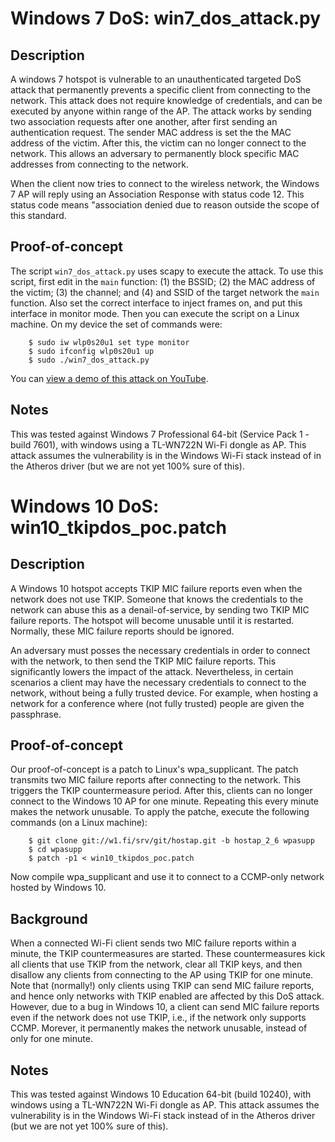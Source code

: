 # Windows 7 DoS: win7_dos_attack.py

## Description

A windows 7 hotspot is vulnerable to an unauthenticated targeted DoS attack that permanently prevents a specific client from connecting to the network. This attack does not require knowledge of credentials, and can be executed by anyone within range of the AP. The attack works by sending two association requests after one another, after first sending an authentication request. The sender MAC address is set the the MAC address of the victim. After this, the victim can no longer connect to the network. This allows an adversary to permanently block specific MAC addresses from connecting to the network.

When the client now tries to connect to the wireless network, the Windows 7 AP will reply using an Association Response with status code 12. This status code means "association denied due to reason outside the scope of this standard.

## Proof-of-concept

The script `win7_dos_attack.py` uses scapy to execute the attack. To use this script, first edit in the `main` function: (1) the BSSID; (2) the MAC address of the victim; (3) the channel; and (4) and SSID of the target network the `main` function. Also set the correct interface to inject frames on, and put this interface in monitor mode. Then you can execute the script on a Linux machine. On my device the set of commands were:

		$ sudo iw wlp0s20u1 set type monitor
		$ sudo ifconfig wlp0s20u1 up
		$ sudo ./win7_dos_attack.py

You can [view a demo of this attack on YouTube](https://www.youtube.com/watch?v=goPWTvOjhEM).

## Notes

This was tested against Windows 7 Professional 64-bit (Service Pack 1 - build 7601), with windows using a TL-WN722N Wi-Fi dongle as AP. This attack assumes the vulnerability is in the Windows Wi-Fi stack instead of in the Atheros driver (but we are not yet 100% sure of this).


# Windows 10 DoS: win10_tkipdos_poc.patch

## Description

A Windows 10 hotspot accepts TKIP MIC failure reports even when the network does not use TKIP. Someone that knows the credentials to the network can abuse this as a denail-of-service, by sending two TKIP MIC failure reports. The hotspot will become unusable until it is restarted. Normally, these MIC failure reports should be ignored.

An adversary must posses the necessary credentials in order to connect with the network, to then send the TKIP MIC failure reports. This significantly lowers the impact of the attack. Nevertheless, in certain scenarios a client may have the necessary credentials to connect to the network, without being a fully trusted device. For example, when hosting a network for a conference where (not fully trusted) people are given the passphrase.

## Proof-of-concept

Our proof-of-concept is a patch to Linux's wpa_supplicant. The patch transmits two MIC failure reports after connecting to the network. This triggers the TKIP countermeasure period. After this, clients can no longer connect to the Windows 10 AP for one minute. Repeating this every minute makes the network unusable. To apply the patche, execute the following commands (on a Linux machine):

		$ git clone git://w1.fi/srv/git/hostap.git -b hostap_2_6 wpasupp
		$ cd wpasupp
		$ patch -p1 < win10_tkipdos_poc.patch

Now compile wpa_supplicant and use it to connect to a CCMP-only network hosted by Windows 10.

## Background

When a connected Wi-Fi client sends two MIC failure reports within a minute, the TKIP countermeasures are started. These countermeasures kick all clients that use TKIP from the network, clear all TKIP keys, and then disallow any clients from connecting to the AP using TKIP for one minute. Note that (normally!) only clients using TKIP can send MIC failure reports, and hence only networks with TKIP enabled are affected by this DoS attack. However, due to a bug in Windows 10, a client can send MIC failure reports even if the network does not use TKIP, i.e., if the network only supports CCMP. Morever, it permanently makes the network unusable, instead of only for one minute.

## Notes

This was tested against Windows 10 Education 64-bit (build 10240), with windows using a TL-WN722N Wi-Fi dongle as AP. This attack assumes the vulnerability is in the Windows Wi-Fi stack instead of in the Atheros driver (but we are not yet 100% sure of this).

